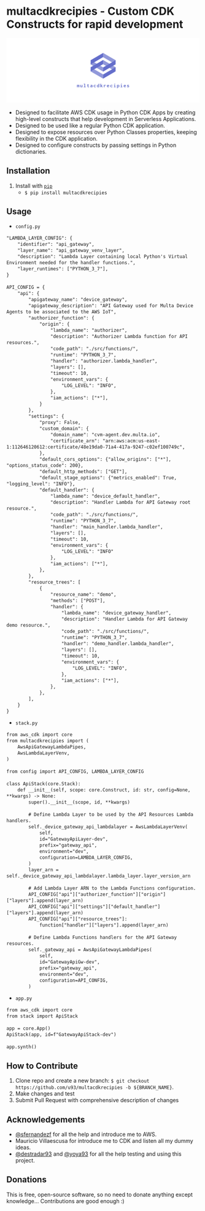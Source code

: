 # multacdkrecipies - Custom CDK Constructs for rapid development

![multacdkrecipies logo](etc/img/logo.png)

[comment]: <[![Downloads](http://pepy.tech/badge/stronghold)](http://pepy.tech/count/stronghold)>

 - Designed to facilitate AWS CDK usage in Python CDK Apps by creating high-level constructs that help development in Serverless Applications.
 - Designed to be used like a regular Python CDK application.
 - Designed to expose resources over Python Classes properties, keeping flexibility in the CDK application.
 - Designed to configure constructs by passing settings in Python dictionaries.


**Installation**
---

1. Install with [`pip`](https://pypi.org/project/stronghold/)
    + `$ pip install multacdkrecipies`


**Usage**
---

- `config.py`
```
"LAMBDA_LAYER_CONFIG": {
    "identifier": "api_gateway",
    "layer_name": "api_gateway_venv_layer",
    "description": "Lambda Layer containing local Python's Virtual Environment needed for the handler functions.",
    "layer_runtimes": ["PYTHON_3_7"],
}

API_CONFIG = {
    "api": {
        "apigateway_name": "device_gateway",
        "apigateway_description": "API Gateway used for Multa Device Agents to be associated to the AWS IoT",
        "authorizer_function": {
            "origin": {
                "lambda_name": "authorizer",
                "description": "Authorizer Lambda function for API resources.",
                "code_path": "./src/functions/",
                "runtime": "PYTHON_3_7",
                "handler": "authorizer.lambda_handler",
                "layers": [],
                "timeout": 10,
                "environment_vars": {
                    "LOG_LEVEL": "INFO",
                },
                "iam_actions": ["*"],
            }
        },
        "settings": {
            "proxy": False,
            "custom_domain": {
                "domain_name": "cvm-agent.dev.multa.io",
                "certificate_arn": "arn:aws:acm:us-east-1:112646120612:certificate/48e19da0-71a4-417a-9247-c02ef100749c",
            },
            "default_cors_options": {"allow_origins": ["*"], "options_status_code": 200},
            "default_http_methods": ["GET"],
            "default_stage_options": {"metrics_enabled": True, "logging_level": "INFO"},
            "default_handler": {
                "lambda_name": "device_default_handler",
                "description": "Handler Lambda for API Gateway root resource.",
                "code_path": "./src/functions/",
                "runtime": "PYTHON_3_7",
                "handler": "main_handler.lambda_handler",
                "layers": [],
                "timeout": 10,
                "environment_vars": {
                    "LOG_LEVEL": "INFO"
                },
                "iam_actions": ["*"],
            },
        },
        "resource_trees": [
            {
                "resource_name": "demo",
                "methods": ["POST"],
                "handler": {
                    "lambda_name": "device_gateway_handler",
                    "description": "Handler Lambda for API Gateway demo resource.",
                    "code_path": "./src/functions/",
                    "runtime": "PYTHON_3_7",
                    "handler": "demo_handler.lambda_handler",
                    "layers": [],
                    "timeout": 10,
                    "environment_vars": {
                        "LOG_LEVEL": "INFO",
                    },
                    "iam_actions": ["*"],
                },
            },
        ],
    }
}
```

- `stack.py`
```
from aws_cdk import core
from multacdkrecipies import (
    AwsApiGatewayLambdaPipes,
    AwsLambdaLayerVenv,
)

from config import API_CONFIG, LAMBDA_LAYER_CONFIG

class ApiStack(core.Stack):
    def __init__(self, scope: core.Construct, id: str, config=None, **kwargs) -> None:
        super().__init__(scope, id, **kwargs)

        # Define Lambda Layer to be used by the API Resources Lambda handlers.
        self._device_gateway_api_lambdalayer = AwsLambdaLayerVenv(
            self,
            id="GatewayApiLayer-dev",
            prefix="gateway_api",
            environment="dev",
            configuration=LAMBDA_LAYER_CONFIG,
        )
        layer_arn = self._device_gateway_api_lambdalayer.lambda_layer.layer_version_arn

        # Add Lambda Layer ARN to the Lambda Functions configuration.
        API_CONFIG["api"]["authorizer_function"]["origin"]["layers"].append(layer_arn)
        API_CONFIG["api"]["settings"]["default_handler"]["layers"].append(layer_arn)
        API_CONFIG["api"]["resource_trees"]:
            function["handler"]["layers"].append(layer_arn)

        # Define Lambda Functions handlers for the API Gateway resources.
        self._gateway_api = AwsApiGatewayLambdaPipes(
            self,
            id="GatewayApiGw-dev",
            prefix="gateway_api",
            environment="dev",
            configuration=API_CONFIG,
        )
```

- `app.py`
```
from aws_cdk import core
from stack import ApiStack

app = core.App()
ApiStack(app, id=f"GatewayApiStack-dev")

app.synth()
```


**How to Contribute**
---

1. Clone repo and create a new branch: `$ git checkout https://github.com/u93/multacdkrecipies -b ${BRANCH_NAME}`.
2. Make changes and test
3. Submit Pull Request with comprehensive description of changes

**Acknowledgements**
---

+ [@sfernandezf](https://github.com/sfernandezf) for all the help and introduce me to AWS.
+ Mauricio Villaescusa for introduce me to CDK and listen all my dummy ideas.
+ [@destradar93](https://github.com/destradar93) and [@yoya93](https://github.com/yoya93) for all the help testing and using this project.

**Donations**
---

This is free, open-source software, so no need to donate anything except knowledge... Contributions are good enough :)